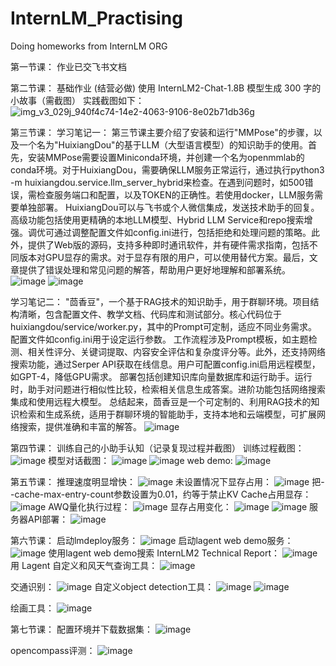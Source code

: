 # InternLM_Practising
Doing homeworks from InternLM ORG

第一节课：
作业已交飞书文档

第二节课：
基础作业 (结营必做)
使用 InternLM2-Chat-1.8B 模型生成 300 字的小故事（需截图）
实践截图如下：
![img_v3_029j_940f4c74-14e2-4063-9106-8e02b71db36g](https://github.com/Modas-Li/InternLM_Practising/assets/40042370/5b9ab11f-0235-45a6-94ce-f8795421e176)

第三节课：
学习笔记一：
第三节课主要介绍了安装和运行"MMPose"的步骤，以及一个名为"HuixiangDou"的基于LLM（大型语言模型）的知识助手的使用。首先，安装MMPose需要设置Miniconda环境，并创建一个名为openmmlab的conda环境。对于HuixiangDou，需要确保LLM服务正常运行，通过执行python3 -m huixiangdou.service.llm_server_hybrid来检查。在遇到问题时，如500错误，需检查服务端口和配置，以及TOKEN的正确性。若使用docker，LLM服务需要单独部署。
HuixiangDou可以与飞书或个人微信集成，发送技术助手的回复。高级功能包括使用更精确的本地LLM模型、Hybrid LLM Service和repo搜索增强。调优可通过调整配置文件如config.ini进行，包括拒绝和处理问题的策略。此外，提供了Web版的源码，支持多种即时通讯软件，并有硬件需求指南，包括不同版本对GPU显存的需求。对于显存有限的用户，可以使用替代方案。最后，文章提供了错误处理和常见问题的解答，帮助用户更好地理解和部署系统。
![image](https://github.com/Modas-Li/InternLM_Practising/assets/40042370/b7a3c576-01ab-431d-a2bd-79a9b55e6246)
![image](https://github.com/Modas-Li/InternLM_Practising/assets/40042370/3d206cf8-699a-40a3-b1ca-4db5575f91be)

学习笔记二：
"茴香豆"，一个基于RAG技术的知识助手，用于群聊环境。项目结构清晰，包含配置文件、教学文档、代码库和测试部分。核心代码位于huixiangdou/service/worker.py，其中的Prompt可定制，适应不同业务需求。配置文件如config.ini用于设定运行参数。
工作流程涉及Prompt模板，如主题检测、相关性评分、关键词提取、内容安全评估和复杂度评分等。此外，还支持网络搜索功能，通过Serper API获取在线信息。用户可配置config.ini启用远程模型，如GPT-4，降低GPU需求。
部署包括创建知识库向量数据库和运行助手。运行时，助手对问题进行相似性比较，检索相关信息生成答案。进阶功能包括网络搜索集成和使用远程大模型。
总结起来，茴香豆是一个可定制的、利用RAG技术的知识检索和生成系统，适用于群聊环境的智能助手，支持本地和云端模型，可扩展网络搜索，提供准确和丰富的解答。
![image](https://github.com/Modas-Li/InternLM_Practising/assets/40042370/de7e6c29-a7b8-46a0-97de-256520e8532b)

第四节课：
训练自己的小助手认知（记录复现过程并截图）
训练过程截图：
![image](https://github.com/Modas-Li/InternLM_Practising/assets/40042370/ded85b13-23d6-4f28-bb1f-f5a22128e0e9)
模型对话截图：
![image](https://github.com/Modas-Li/InternLM_Practising/assets/40042370/dd9a9dc1-1a56-4409-be47-083bc0e33640)
![image](https://github.com/Modas-Li/InternLM_Practising/assets/40042370/5c003160-7a74-4b4a-a2c5-5383a8f28424)
web demo:
![image](https://github.com/Modas-Li/InternLM_Practising/assets/40042370/f17bc94e-bfc8-441f-a3d2-c5ea6a1cd64b)

第五节课：
推理速度明显增快：
![image](https://github.com/Modas-Li/InternLM_Practising/assets/40042370/a2cb496a-17eb-4316-88be-0a1948b34029)
未设置情况下显存占用：
![image](https://github.com/Modas-Li/InternLM_Practising/assets/40042370/83c75400-1387-4356-8326-d2a58c6d7b58)
把--cache-max-entry-count参数设置为0.01，约等于禁止KV Cache占用显存：
![image](https://github.com/Modas-Li/InternLM_Practising/assets/40042370/2f8719bc-fc40-4410-9707-c0ad74349fd0)
AWQ量化执行过程：
![image](https://github.com/Modas-Li/InternLM_Practising/assets/40042370/bacbfd67-1555-48fe-acff-f7c9e1a9273a)
显存占用变化：
![image](https://github.com/Modas-Li/InternLM_Practising/assets/40042370/3f2181e0-636c-458c-8609-b0838fabaf54)
![image](https://github.com/Modas-Li/InternLM_Practising/assets/40042370/906ba91d-ddb5-48dc-b082-c5cb3177f470)
服务器API部署：
![image](https://github.com/Modas-Li/InternLM_Practising/assets/40042370/0c1271f5-6d74-4e4b-9d87-7e25293578e8)


第六节课：
启动lmdeploy服务：
![image](https://github.com/Modas-Li/InternLM_Practising/assets/40042370/58e372ad-43f4-4a7d-ab76-1ad2e861640c)
启动lagent web demo服务：
![image](https://github.com/Modas-Li/InternLM_Practising/assets/40042370/6690c04f-37e0-455f-a8b3-8ed5b13fc1af)
使用lagent web demo搜索 InternLM2 Technical Report：
![image](https://github.com/Modas-Li/InternLM_Practising/assets/40042370/c2337890-c72e-4aab-a87d-53cf97021e6e)
用 Lagent 自定义和风天气查询工具：
![image](https://github.com/Modas-Li/InternLM_Practising/assets/40042370/07fc8665-b6aa-4c04-96f0-b51c5eeab86d)

交通识别：
![image](https://github.com/Modas-Li/InternLM_Practising/assets/40042370/801aeaa7-641d-4de8-8337-e7646869ae3f)
自定义object detection工具：
![image](https://github.com/Modas-Li/InternLM_Practising/assets/40042370/7d91a572-2e7a-48dc-89ff-9c55318feeef)
![image](https://github.com/Modas-Li/InternLM_Practising/assets/40042370/79245b71-6828-422f-b921-249ba8df000f)

绘画工具：
![image](https://github.com/Modas-Li/InternLM_Practising/assets/40042370/0034449d-d3bb-44e7-b056-1556672eb567)


第七节课：
配置环境并下载数据集：
![image](https://github.com/Modas-Li/InternLM_Practising/assets/40042370/9a7333b2-80f5-47df-a39d-e99cad4d2608)

opencompass评测：
![image](https://github.com/Modas-Li/InternLM_Practising/assets/40042370/8109811a-49eb-493d-9311-97a0e96d9337)




